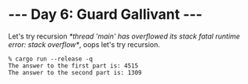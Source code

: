 # --- Day 6: Guard Gallivant ---

Let's try recursion _\*thread 'main' has overflowed its stack fatal runtime error:
stack overflow\*_, oops let's try recursion.

```
% cargo run --release -q
The answer to the first part is: 4515
The answer to the second part is: 1309
```
